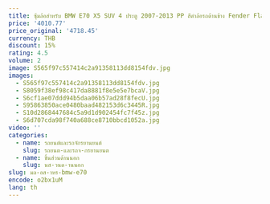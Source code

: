 ```yaml
---
title: ซุ้มล้อสําหรับ BMW E70 X5 SUV 4 ประตู 2007-2013 PP สีดําล้อรถด้านข้าง Fender Flares ฝาครอบ Mudguards Trims
price: '4010.77'
price_original: '4718.45'
currency: THB
discount: 15%
rating: 4.5
volume: 2
image: S565f97c557414c2a91358113dd8154fdv.jpg
images:
  - S565f97c557414c2a91358113dd8154fdv.jpg
  - S8059f38ef98c417da8881f8e5e5e7bcaV.jpg
  - S6cf1ae07ddd94b5daa06b57ad28f8fecU.jpg
  - S95863850ace0480baad482153d6c3445R.jpg
  - S10d2868447684c5a9d1d902454fc7f45z.jpg
  - S6d707cda98f740a688ce8710bbcd1052a.jpg
video: ''
categories:
  - name: รถยนต์และรถจักรยานยนต์
    slug: รถยนต-และรถจ-กรยานยนต
  - name: ชิ้นส่วนด้านนอก
    slug: นส-วนด-านนอก
slug: มล-อส-าหร-bmw-e70
encode: o2bx1uM
lang: th
---
```

  